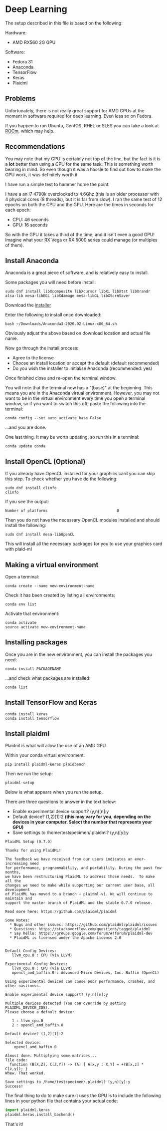 # Deep Learning

The setup described in this file is based on the following:

Hardware:

- AMD RX560 2G GPU

Software:

- Fedora 31
- Anaconda
- TensorFlow
- Keras
- Plaidml

## Problems

Unfortunately, there is not really great support for AMD GPUs at the moment in software
required for deep learning. Even less so on Fedora.

If you happen to run Ubuntu, CentOS, RHEL or SLES you can take a look at [ROCm](https://github.com/RadeonOpenCompute/ROCm), which may help.

## Recommendations

You may note that my GPU is certainly not top of the line, but the fact is it is a **lot** better than using a CPU
for the same task. This is something worth bearing in mind. So even though it was a hassle to find out how to make 
the GPU work, it was definitely worth it.

I have run a simple test to hammer home the point:

I have a an i7 4790k overclocked to 4.6Ghz (this is an older processor with 4 physical cores (8 threads), but it is far from slow). I ran the same test of 
12 epochs on both the CPU and the GPU. Here are the times in seconds for each epoch:

- CPU: 46 seconds
- GPU: 16 seconds

So with the GPU it takes a third of the time, and it isn't even a good GPU! Imagine what your RX Vega or RX 5000 series could manage (or multiples of them).

## Install Anaconda

Anaconda is a great piece of software, and is relatively easy to install.

Some packages you will need before install:

	sudo dnf install libXcomposite libXcursor libXi libXtst libXrandr alsa-lib mesa-libEGL libXdamage mesa-libGL libXScrnSaver

Download the [installer](https://www.anaconda.com/download/#linux)

Enter the following to install once downloaded:

	bash ~/Downloads/Anaconda3-2020.02-Linux-x86_64.sh

Obviously adjust the above based on download location and actual file name.

Now go through the install process:

- Agree to the license
- Choose an install location or accept the default (default recommended)
- Do you wish the installer to initialise Anaconda (recommended: yes)

Once finished close and re-open the terminal window.

You will note that the terminal now has a "(base)" at the beginning. This means you are in the Anaconda virtual environment. However,
you may not want to be in the virtual environment every time you open a terminal window, so if you want to switch this off, paste the
following into the terminal:

	conda config --set auto_activate_base False

...and you are done.

One last thing. It may be worth updating, so run this in a terminal:

	conda update conda

## Install OpenCL (Optional)

If you already have OpenCL installed for your graphics card you can skip this step. To check whether you have do the following:

	sudo dnf install clinfo
	clinfo

If you see the output:

	Number of platforms                               0

Then you do not have the necessary OpenCL modules installed and should install the following:

	sudo dnf install mesa-libOpenCL

This will install all the necessary packages for you to use your graphics card with plaid-ml

## Making a virtual environment

Open a terminal:

	conda create --name new-environment-name

Check it has been created by listing all environments:

	conda env list

Activate that environment:

	conda activate
	source activate new-environment-name

## Installing packages

Once you are in the new environment, you can install the packages you need:

	conda install PACKAGENAME

...and check what packages are installed:

	conda list


## Install TensorFlow and Keras

	conda install keras
	conda install tensorflow

## Install plaidml

Plaidml is what will allow the use of an AMD GPU

Within your conda virtual environment:

	pip install plaidml-keras plaidbench

Then we run the setup:

	plaidml-setup

Below is what appears when you run the setup.

There are three questions to answer in the text below:

- Enable experimental device support? (y,n)[n]:y
- Default device? (1,2)[1]:2 **(this may vary for you, depending on the devices in your computer. Select the number that represents your GPU)**
- Save settings to /home/testspecimen/.plaidml? (y,n)[y]:y

```
PlaidML Setup (0.7.0)

Thanks for using PlaidML!

The feedback we have received from our users indicates an ever-increasing need
for performance, programmability, and portability. During the past few months,
we have been restructuring PlaidML to address those needs.  To make all the
changes we need to make while supporting our current user base, all development
of PlaidML has moved to a branch — plaidml-v1. We will continue to maintain and
support the master branch of PlaidML and the stable 0.7.0 release.

Read more here: https://github.com/plaidml/plaidml 

Some Notes:
  * Bugs and other issues: https://github.com/plaidml/plaidml/issues
  * Questions: https://stackoverflow.com/questions/tagged/plaidml
  * Say hello: https://groups.google.com/forum/#!forum/plaidml-dev
  * PlaidML is licensed under the Apache License 2.0
 

Default Config Devices:
   llvm_cpu.0 : CPU (via LLVM)

Experimental Config Devices:
   llvm_cpu.0 : CPU (via LLVM)
   opencl_amd_baffin.0 : Advanced Micro Devices, Inc. Baffin (OpenCL)

Using experimental devices can cause poor performance, crashes, and other nastiness.

Enable experimental device support? (y,n)[n]:y

Multiple devices detected (You can override by setting PLAIDML_DEVICE_IDS).
Please choose a default device:

   1 : llvm_cpu.0
   2 : opencl_amd_baffin.0

Default device? (1,2)[1]:2

Selected device:
    opencl_amd_baffin.0

Almost done. Multiplying some matrices...
Tile code:
  function (B[X,Z], C[Z,Y]) -> (A) { A[x,y : X,Y] = +(B[x,z] * C[z,y]); }
Whew. That worked.

Save settings to /home/testspecimen/.plaidml? (y,n)[y]:y
Success!
```
The final thing to do to make sure it uses the GPU is to include the following lines
in your python file that contains your actual code:

```python
import plaidml.keras
plaidml.keras.install_backend()
```

That's it!

